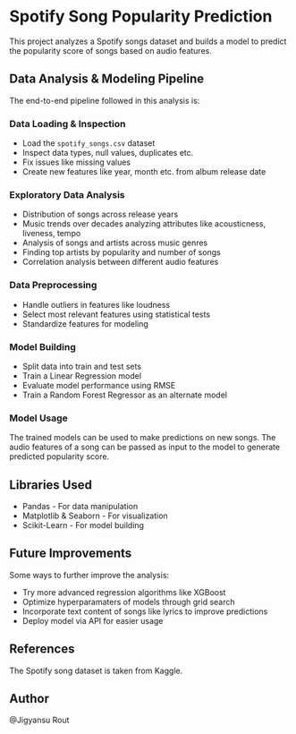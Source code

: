 
# Spotify Song Popularity Prediction

This project analyzes a Spotify songs dataset and builds a model to predict the popularity score of songs based on audio features.

## Data Analysis & Modeling Pipeline

The end-to-end pipeline followed in this analysis is:

### Data Loading & Inspection

- Load the `spotify_songs.csv` dataset
- Inspect data types, null values, duplicates etc.
- Fix issues like missing values
- Create new features like year, month etc. from album release date

### Exploratory Data Analysis

- Distribution of songs across release years 
- Music trends over decades analyzing attributes like acousticness, liveness, tempo
- Analysis of songs and artists across music genres
- Finding top artists by popularity and number of songs
- Correlation analysis between different audio features

### Data Preprocessing

- Handle outliers in features like loudness
- Select most relevant features using statistical tests 
- Standardize features for modeling  

### Model Building

- Split data into train and test sets
- Train a Linear Regression model
- Evaluate model performance using RMSE
- Train a Random Forest Regressor as an alternate model

### Model Usage

The trained models can be used to make predictions on new songs. The audio features of a song can be passed as input to the model to generate predicted popularity score.

## Libraries Used

- Pandas - For data manipulation
- Matplotlib & Seaborn - For visualization
- Scikit-Learn - For model building

## Future Improvements

Some ways to further improve the analysis:

- Try more advanced regression algorithms like XGBoost
- Optimize hyperparamaters of models through grid search 
- Incorporate text content of songs like lyrics to improve predictions
- Deploy model via API for easier usage

## References

The Spotify song dataset is taken from Kaggle.

## Author  
@Jigyansu Rout

